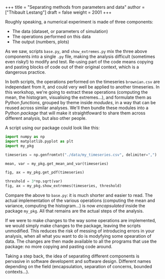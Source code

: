 +++
title = "Separating methods from parameters and data"
author = ["Thibault Lestang"]
draft = false
weight = 2001
+++

Roughly speaking, a numerical experiment is made of three components:

-   The data (dataset, or parameters of simulation)
-   The operations performed on this data
-   The output (numbers, plots)

As we saw, scripts `base.py`, and `show_extremes.py` mix the three above components into a single
`.py` file, making the analysis difficult (sometimes even risky!) to modify and test.
Re-using part of the code means copying and pasting blocks of code out of their original context, which is
a dangerous practice.

In both scripts, the operations performed on the timeseries `brownian.csv` are independant from it, and could very well
be applied to another timeseries. In this workshop, we're going to extract these operations (computing the mean, the histogram, visualising the extremes...),
and formulate them as Python _functions_, grouped by theme inside _modudes_, in a way that can be reused across similar analyses. We'll then bundle these modules into a Python
_package_ that will make it straightfoward to share them across different analysis, but also other people.

A script using our package could look like this:

```python
import numpy as np
import matplotlib.pyplot as plt
import my_pkg

timeseries = np.genfromtxt("./data/my_timeseries.csv", delimiter=",")

mean, var = my_pkg.get_mean_and_var(timeseries)

fig, ax = my_pkg.get_pdf(timeseries)

threshold = 3*np.sqrt(var)
fig, ax = my_pkg.show_extremes(timeseries, threshold)
```

Compare the above to `base.py`: it is much shorter and easier to read.
The actual implementation of the various operations (computing the mean and variance, computing the histogram...) is now
_encapsulated_ inside the package `my_pkg`.
All that remains are the actual steps of the analysis.

If we were to make changes to the way some operations are implemented, we would simply make
changes to the package, leaving the scripts unmodified. This reduces the risk of messing of introducing errors in your analysis, when all what you want to do is modyfying
some opearation of data.
The changes are then made available to all the programs that use the package: no more copying and pasting code around.

Taking a step back, the idea of separating different components is pervasive in software developemt
and software design. Different names depending on the field (encapsulation, separation of concerns,
bounded contexts...).
